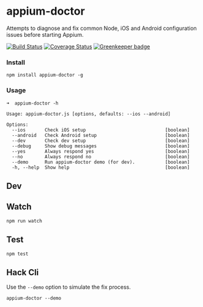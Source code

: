 appium-doctor
===================
Attempts to diagnose and fix common Node, iOS and Android configuration issues before starting Appium.

[![Build Status](https://travis-ci.org/appium/appium-doctor.svg?branch=master)](https://travis-ci.org/appium/appium-doctor)
[![Coverage Status](https://coveralls.io/repos/appium/appium-doctor/badge.svg?branch=master&service=github)](https://coveralls.io/github/appium/appium-doctor?branch=master)
[![Greenkeeper badge](https://badges.greenkeeper.io/appium/appium-doctor.svg)](https://greenkeeper.io/)

### Install

```
npm install appium-doctor -g
```

### Usage

```
➜  appium-doctor -h

Usage: appium-doctor.js [options, defaults: --ios --android]

Options:
  --ios       Check iOS setup                             [boolean]
  --android   Check Android setup                         [boolean]
  --dev       Check dev setup                             [boolean]
  --debug     Show debug messages                         [boolean]
  --yes       Always respond yes                          [boolean]
  --no        Always respond no                           [boolean]
  --demo      Run appium-doctor demo (for dev).           [boolean]
  -h, --help  Show help                                   [boolean]
```

## Dev

## Watch

```
npm run watch
```

## Test

```
npm test
```

## Hack Cli

Use the `--demo` option to simulate the fix process.

```
appium-doctor --demo
```
